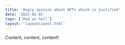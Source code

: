 ```yaml
---
title: 'Angry opinion about NFTs which is justified'
date: '2022-02-01'
tags: ['Mad as hell']
layout: 'layouts/post.html'
---
```


Content, content, content!
